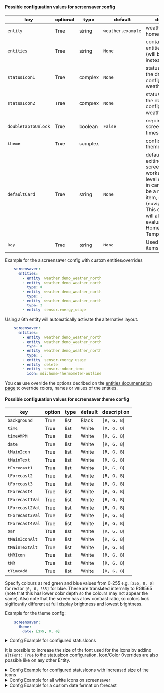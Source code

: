 #### Possible configuration values for screensaver config

key | optional | type | default | description
-- | -- | -- | -- | --
`entity` | True | string | `weather.example` | weather entity from homeassistant
`entities` | True | string | `None` | contains a list of entities of this card (will be used instead of entity)
`statusIcon1` | True | complex | `None` | status icon left to the date string, config similar to weatherOverride
`statusIcon2` | True | complex | `None` | status icon right to the date string, config similar to weatherOverride
`doubleTapToUnlock` | True | boolean | `False` | requires to tap screensaver two times
`theme` | True | complex | | configuration for theme
`defaultCard` | True | string | `None` | default page after exiting screensaver; only works with top level cards defined in cards; needs to be a navigation item, see subpages (navigate.type_key) This config option will also be evaluated as a HomeAssistant Template.
`key` | True | string | `None` | Used by navigate items

Example for the a screensaver config with custom entities/overrides:

```yaml
    screensaver:
      entities:
        - entity: weather.demo_weather_north
        - entity: weather.demo_weather_north
          type: 0
        - entity: weather.demo_weather_north
          type: 1
        - entity: weather.demo_weather_north
          type: 2
        - entity: sensor.energy_usage
```

Using a 6th entity will automatically activate the alternative layout.

```yaml
    screensaver:
      entities:
        - entity: weather.demo_weather_north
        - entity: weather.demo_weather_north
          type: 0
        - entity: weather.demo_weather_north
          type: 1
        - entity: sensor.energy_usage
        - entity: delete
        - entity: sensor.indoor_temp
          icon: mdi:home-thermometer-outline
```

You can use override the options decribed on the [entities documentation page](https://docs.nspanel.pky.eu/entities/) to override colors, names or values of the entities. 

#### Possible configuration values for screensaver theme config

key | option | type | default | description
-- | -- | -- | -- | --
`background` | True | list | Black | `[R, G, B]`
`time` | True | list | White | `[R, G, B]`
`timeAMPM` | True | list | White | `[R, G, B]`
`date` | True | list | White | `[R, G, B]`
`tMainIcon` | True | list | White | `[R, G, B]`
`tMainText` | True | list | White | `[R, G, B]`
`tForecast1` | True | list | White | `[R, G, B]`
`tForecast2` | True | list | White | `[R, G, B]`
`tForecast3` | True | list | White | `[R, G, B]`
`tForecast4` | True | list | White | `[R, G, B]`
`tForecast1Val` | True | list | White | `[R, G, B]`
`tForecast2Val` | True | list | White | `[R, G, B]`
`tForecast3Val` | True | list | White | `[R, G, B]`
`tForecast4Val` | True | list | White | `[R, G, B]`
`bar` | True | list | White | `[R, G, B]`
`tMainIconAlt` | True | list | White | `[R, G, B]`
`tMainTextAlt` | True | list | White | `[R, G, B]`
`tMRIcon` | True | list | White | `[R, G, B]`
`tMR` | True | list | White | `[R, G, B]`
`tTimeAdd` | True | list | White | `[R, G, B]`


Specify colours as red green and blue values from 0-255 e.g. `[255, 0, 0]` for red or `[0, 0, 255]` for blue. These are translated internally to RGB565 (note that this has lower color depth so the colours may not appear the same). Also note that the screen has a low contrast ratio, so colors look sigificantly different at full display brightness and lowest brightness.

Example for the theme config:

```yaml
    screensaver:
      theme:
        date: [255, 0, 0]
```

<details>
<summary>Config Example for configured statusIcons</summary>
<br>
```
    screensaver:
        entity: weather.k3ll3r
        statusIcon1:
          entity: switch.example_item
        statusIcon2:
           entity: binary_sensor.example_item
```
</details>

It is possible to increase the size of the font used for the icons by adding `altFont: True` to the statusIcon configuration. Icon/Color Overrides are also possible like on any other Entity.

<details>
<summary>Config Example for configured statusIcons with increased size of the icons</summary>
<br>
```
    screensaver:
        entity: weather.k3ll3r
        statusIcon1:
          entity: switch.example_item
          altFont: True
        statusIcon2:
           entity: binary_sensor.example_item
           altFont: True
```
</details>

<details>
<summary>Config Example for all white icons on screensaver</summary>
<br>
```
    screensaver:
      entities:
        - entity: weather.demo_weather_north
        - entity: weather.demo_weather_north
          type: 0
	  color: [255,255,255]
        - entity: weather.demo_weather_north
          type: 1
	  color: [255,255,255]
        - entity: weather.demo_weather_north
          type: 2
	  color: [255,255,255]
        - entity: weather.demo_weather_north
          type: 3
	  color: [255,255,255]
```
</details>

<details>
<summary>Config Example for a custom date format on forecast</summary>
<br>
```
   screensaver:
      entities:
        - entity: weather.demo_weather_north
        - entity: weather.demo_weather_north
          type: 0
          name: "%a %-d/%-m"
        - entity: weather.demo_weather_north
          type: 1
          name: "%a %-d/%-m"
        - entity: weather.demo_weather_north
          name: "%a %-d/%-m"
          type: 2
        - entity: weather.demo_weather_north
          name: "%a %-d/%-m"
          type: 3
```
</details>
